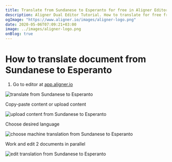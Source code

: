 ```yaml
---
title: Translate from Sundanese to Esperanto for free in Aligner Editor
description: Aligner Dual Editor Tutorial. How to translate for free from Sundanese to Esperanto. Aligner is multilingual document management platform. 
ogImage: "https://www.aligner.io/images/aligner-logo.png"
date: 2020-05-06T07:09:21+03:00
image: ../images/aligner-logo.png
onBlog: true
---
```


# How to translate document from Sundanese to Esperanto

1. Go to editor at [app.aligner.io](https://app.aligner.io "Aligner App web page")

![translate from Sundanese to Esperanto](../aligner-blank-editor.png "translate from Sundanese to Esperanto")

Copy-paste content or upload content

![upload content from Sundanese to Esperanto](../aligner-uploaded-document.png "upload content from Sundanese to Esperanto")

Choose desired language

![choose machine translation from Sundanese to Esperanto](../aligner-language-dropdown.png "choose machine translation from Sundanese to Esperanto")

Work and edit 2 documents in parallel

![edit translation from Sundanese to Esperanto](../aligner-double-sitded-editor.png "edit translation from Sundanese to Esperanto")

